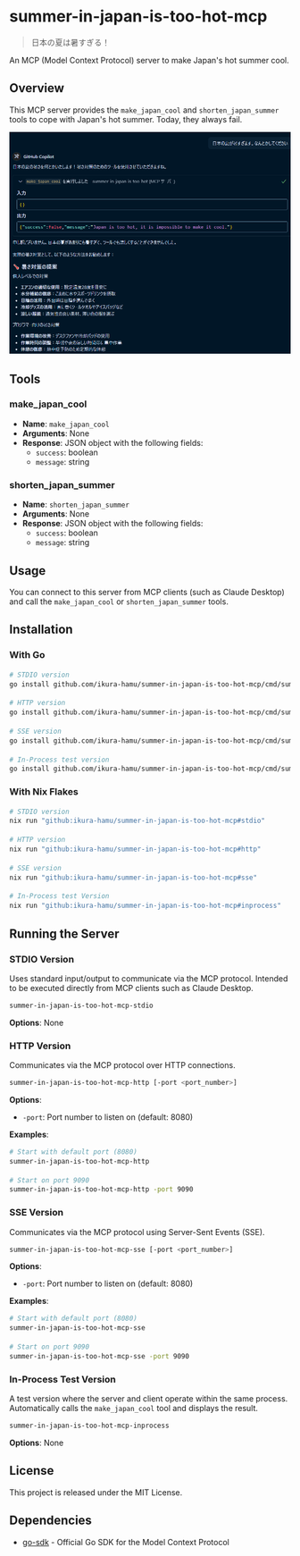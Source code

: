 # summer-in-japan-is-too-hot-mcp

> 日本の夏は暑すぎる！

An MCP (Model Context Protocol) server to make Japan's hot summer cool.

## Overview

This MCP server provides the `make_japan_cool` and `shorten_japan_summer` tools to cope with Japan's hot summer. Today, they always fail.

![](docs/image.png)

## Tools

### make_japan_cool

- **Name**: `make_japan_cool`
- **Arguments**: None
- **Response**: JSON object with the following fields:
  - `success`: boolean
  - `message`: string

### shorten_japan_summer

- **Name**: `shorten_japan_summer`
- **Arguments**: None
- **Response**: JSON object with the following fields:
  - `success`: boolean
  - `message`: string

## Usage

You can connect to this server from MCP clients (such as Claude Desktop) and call the `make_japan_cool` or `shorten_japan_summer` tools.

## Installation

### With Go

```bash
# STDIO version
go install github.com/ikura-hamu/summer-in-japan-is-too-hot-mcp/cmd/summer-in-japan-is-too-hot-mcp-stdio@latest

# HTTP version
go install github.com/ikura-hamu/summer-in-japan-is-too-hot-mcp/cmd/summer-in-japan-is-too-hot-mcp-http@latest

# SSE version
go install github.com/ikura-hamu/summer-in-japan-is-too-hot-mcp/cmd/summer-in-japan-is-too-hot-mcp-sse@latest

# In-Process test version
go install github.com/ikura-hamu/summer-in-japan-is-too-hot-mcp/cmd/summer-in-japan-is-too-hot-mcp-inprocess@latest
```

### With Nix Flakes

```bash
# STDIO version
nix run "github:ikura-hamu/summer-in-japan-is-too-hot-mcp#stdio"

# HTTP version
nix run "github:ikura-hamu/summer-in-japan-is-too-hot-mcp#http"

# SSE version
nix run "github:ikura-hamu/summer-in-japan-is-too-hot-mcp#sse"

# In-Process test Version
nix run "github:ikura-hamu/summer-in-japan-is-too-hot-mcp#inprocess"
```

## Running the Server

### STDIO Version

Uses standard input/output to communicate via the MCP protocol. Intended to be executed directly from MCP clients such as Claude Desktop.

```bash
summer-in-japan-is-too-hot-mcp-stdio
```

**Options**: None

### HTTP Version

Communicates via the MCP protocol over HTTP connections.

```bash
summer-in-japan-is-too-hot-mcp-http [-port <port_number>]
```

**Options**:

- `-port`: Port number to listen on (default: 8080)

**Examples**:

```bash
# Start with default port (8080)
summer-in-japan-is-too-hot-mcp-http

# Start on port 9090
summer-in-japan-is-too-hot-mcp-http -port 9090
```

### SSE Version

Communicates via the MCP protocol using Server-Sent Events (SSE).

```bash
summer-in-japan-is-too-hot-mcp-sse [-port <port_number>]
```

**Options**:

- `-port`: Port number to listen on (default: 8080)

**Examples**:

```bash
# Start with default port (8080)
summer-in-japan-is-too-hot-mcp-sse

# Start on port 9090
summer-in-japan-is-too-hot-mcp-sse -port 9090
```

### In-Process Test Version

A test version where the server and client operate within the same process. Automatically calls the `make_japan_cool` tool and displays the result.

```bash
summer-in-japan-is-too-hot-mcp-inprocess
```

**Options**: None

## License

This project is released under the MIT License.

## Dependencies

- [go-sdk](https://github.com/modelcontextprotocol/go-sdk) - Official Go SDK for the Model Context Protocol
